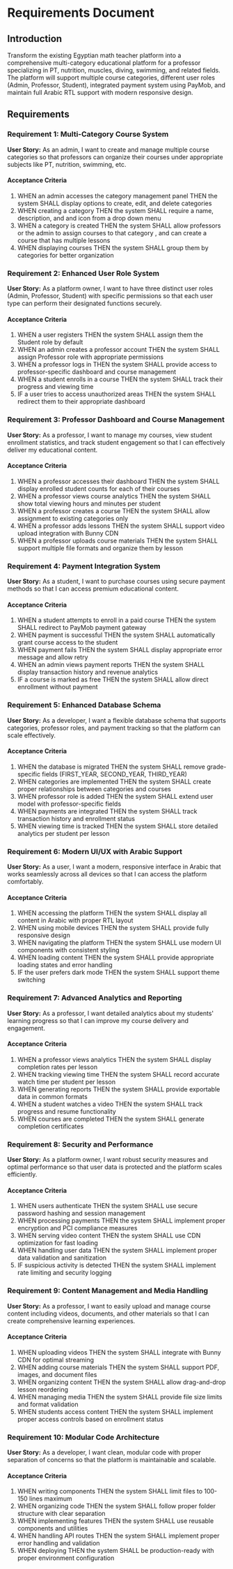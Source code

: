 # Requirements Document

## Introduction

Transform the existing Egyptian math teacher platform into a comprehensive multi-category educational platform for a professor specializing in PT, nutrition, muscles, diving, swimming, and related fields. The platform will support multiple course categories, different user roles (Admin, Professor, Student), integrated payment system using PayMob, and maintain full Arabic RTL support with modern responsive design.

## Requirements

### Requirement 1: Multi-Category Course System

**User Story:** As an admin, I want to create and manage multiple course categories so that professors can organize their courses under appropriate subjects like PT, nutrition, swimming, etc.

#### Acceptance Criteria

1. WHEN an admin accesses the category management panel THEN the system SHALL display options to create, edit, and delete categories
2. WHEN creating a category THEN the system SHALL require a name, description, and and icon from a drop down menu
3. WHEN a category is created THEN the system SHALL allow professors or the admin to assign courses to that category , and can create a course that has multiple lessons
4. WHEN displaying courses THEN the system SHALL group them by categories for better organization

### Requirement 2: Enhanced User Role System

**User Story:** As a platform owner, I want to have three distinct user roles (Admin, Professor, Student) with specific permissions so that each user type can perform their designated functions securely.

#### Acceptance Criteria

1. WHEN a user registers THEN the system SHALL assign them the Student role by default
2. WHEN an admin creates a professor account THEN the system SHALL assign Professor role with appropriate permissions
3. WHEN a professor logs in THEN the system SHALL provide access to professor-specific dashboard and course management
4. WHEN a student enrolls in a course THEN the system SHALL track their progress and viewing time
5. IF a user tries to access unauthorized areas THEN the system SHALL redirect them to their appropriate dashboard

### Requirement 3: Professor Dashboard and Course Management

**User Story:** As a professor, I want to manage my courses, view student enrollment statistics, and track student engagement so that I can effectively deliver my educational content.

#### Acceptance Criteria

1. WHEN a professor accesses their dashboard THEN the system SHALL display enrolled student counts for each of their courses
2. WHEN a professor views course analytics THEN the system SHALL show total viewing hours and minutes per student
3. WHEN a professor creates a course THEN the system SHALL allow assignment to existing categories only
4. WHEN a professor adds lessons THEN the system SHALL support video upload integration with Bunny CDN
5. WHEN a professor uploads course materials THEN the system SHALL support multiple file formats and organize them by lesson

### Requirement 4: Payment Integration System

**User Story:** As a student, I want to purchase courses using secure payment methods so that I can access premium educational content.

#### Acceptance Criteria

1. WHEN a student attempts to enroll in a paid course THEN the system SHALL redirect to PayMob payment gateway
2. WHEN payment is successful THEN the system SHALL automatically grant course access to the student
3. WHEN payment fails THEN the system SHALL display appropriate error message and allow retry
4. WHEN an admin views payment reports THEN the system SHALL display transaction history and revenue analytics
5. IF a course is marked as free THEN the system SHALL allow direct enrollment without payment

### Requirement 5: Enhanced Database Schema

**User Story:** As a developer, I want a flexible database schema that supports categories, professor roles, and payment tracking so that the platform can scale effectively.

#### Acceptance Criteria

1. WHEN the database is migrated THEN the system SHALL remove grade-specific fields (FIRST_YEAR, SECOND_YEAR, THIRD_YEAR)
2. WHEN categories are implemented THEN the system SHALL create proper relationships between categories and courses
3. WHEN professor role is added THEN the system SHALL extend user model with professor-specific fields
4. WHEN payments are integrated THEN the system SHALL track transaction history and enrollment status
5. WHEN viewing time is tracked THEN the system SHALL store detailed analytics per student per lesson

### Requirement 6: Modern UI/UX with Arabic Support

**User Story:** As a user, I want a modern, responsive interface in Arabic that works seamlessly across all devices so that I can access the platform comfortably.

#### Acceptance Criteria

1. WHEN accessing the platform THEN the system SHALL display all content in Arabic with proper RTL layout
2. WHEN using mobile devices THEN the system SHALL provide fully responsive design
3. WHEN navigating the platform THEN the system SHALL use modern UI components with consistent styling
4. WHEN loading content THEN the system SHALL provide appropriate loading states and error handling
5. IF the user prefers dark mode THEN the system SHALL support theme switching

### Requirement 7: Advanced Analytics and Reporting

**User Story:** As a professor, I want detailed analytics about my students' learning progress so that I can improve my course delivery and engagement.

#### Acceptance Criteria

1. WHEN a professor views analytics THEN the system SHALL display completion rates per lesson
2. WHEN tracking viewing time THEN the system SHALL record accurate watch time per student per lesson
3. WHEN generating reports THEN the system SHALL provide exportable data in common formats
4. WHEN a student watches a video THEN the system SHALL track progress and resume functionality
5. WHEN courses are completed THEN the system SHALL generate completion certificates

### Requirement 8: Security and Performance

**User Story:** As a platform owner, I want robust security measures and optimal performance so that user data is protected and the platform scales efficiently.

#### Acceptance Criteria

1. WHEN users authenticate THEN the system SHALL use secure password hashing and session management
2. WHEN processing payments THEN the system SHALL implement proper encryption and PCI compliance measures
3. WHEN serving video content THEN the system SHALL use CDN optimization for fast loading
4. WHEN handling user data THEN the system SHALL implement proper data validation and sanitization
5. IF suspicious activity is detected THEN the system SHALL implement rate limiting and security logging

### Requirement 9: Content Management and Media Handling

**User Story:** As a professor, I want to easily upload and manage course content including videos, documents, and other materials so that I can create comprehensive learning experiences.

#### Acceptance Criteria

1. WHEN uploading videos THEN the system SHALL integrate with Bunny CDN for optimal streaming
2. WHEN adding course materials THEN the system SHALL support PDF, images, and document files
3. WHEN organizing content THEN the system SHALL allow drag-and-drop lesson reordering
4. WHEN managing media THEN the system SHALL provide file size limits and format validation
5. WHEN students access content THEN the system SHALL implement proper access controls based on enrollment status

### Requirement 10: Modular Code Architecture

**User Story:** As a developer, I want clean, modular code with proper separation of concerns so that the platform is maintainable and scalable.

#### Acceptance Criteria

1. WHEN writing components THEN the system SHALL limit files to 100-150 lines maximum
2. WHEN organizing code THEN the system SHALL follow proper folder structure with clear separation
3. WHEN implementing features THEN the system SHALL use reusable components and utilities
4. WHEN handling API routes THEN the system SHALL implement proper error handling and validation
5. WHEN deploying THEN the system SHALL be production-ready with proper environment configuration